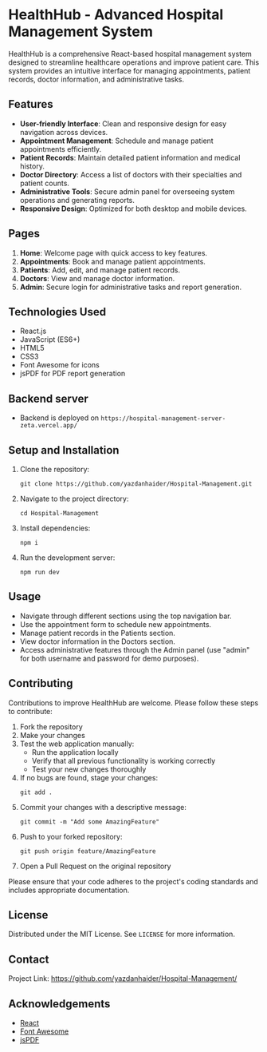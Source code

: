 # HealthHub - Advanced Hospital Management System

HealthHub is a comprehensive React-based hospital management system designed to streamline healthcare operations and improve patient care. This system provides an intuitive interface for managing appointments, patient records, doctor information, and administrative tasks.

## Features

- **User-friendly Interface**: Clean and responsive design for easy navigation across devices.
- **Appointment Management**: Schedule and manage patient appointments efficiently.
- **Patient Records**: Maintain detailed patient information and medical history.
- **Doctor Directory**: Access a list of doctors with their specialties and patient counts.
- **Administrative Tools**: Secure admin panel for overseeing system operations and generating reports.
- **Responsive Design**: Optimized for both desktop and mobile devices.

## Pages

1. **Home**: Welcome page with quick access to key features.
2. **Appointments**: Book and manage patient appointments.
3. **Patients**: Add, edit, and manage patient records.
4. **Doctors**: View and manage doctor information.
5. **Admin**: Secure login for administrative tasks and report generation.

## Technologies Used

- React.js
- JavaScript (ES6+)
- HTML5
- CSS3
- Font Awesome for icons
- jsPDF for PDF report generation
  
## Backend server 
- Backend is deployed on `https://hospital-management-server-zeta.vercel.app/`

## Setup and Installation

1. Clone the repository:
   ```
   git clone https://github.com/yazdanhaider/Hospital-Management.git
   ```
2. Navigate to the project directory:
   ```
   cd Hospital-Management
   ```
3. Install dependencies:
   ```
   npm i
   ```
4. Run the development server:
   ```
   npm run dev
   ```

## Usage

- Navigate through different sections using the top navigation bar.
- Use the appointment form to schedule new appointments.
- Manage patient records in the Patients section.
- View doctor information in the Doctors section.
- Access administrative features through the Admin panel (use "admin" for both username and password for demo purposes).

## Contributing

Contributions to improve HealthHub are welcome. Please follow these steps to contribute:

1. Fork the repository
2. Make your changes
3. Test the web application manually:
   - Run the application locally
   - Verify that all previous functionality is working correctly
   - Test your new changes thoroughly
4. If no bugs are found, stage your changes:
   ```
   git add .
   ```
5. Commit your changes with a descriptive message:
   ```
   git commit -m "Add some AmazingFeature"
   ```
6. Push to your forked repository:
   ```
   git push origin feature/AmazingFeature
   ```
7. Open a Pull Request on the original repository

Please ensure that your code adheres to the project's coding standards and includes appropriate documentation.

## License

Distributed under the MIT License. See `LICENSE` for more information.

## Contact

Project Link: https://github.com/yazdanhaider/Hospital-Management/

## Acknowledgements

- [React](https://reactjs.org/)
- [Font Awesome](https://fontawesome.com)
- [jsPDF](https://github.com/MrRio/jsPDF)

